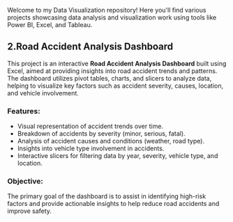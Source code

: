 Welcome to my Data Visualization repository! Here you'll find various projects showcasing data analysis and visualization work using tools like Power BI, Excel, and Tableau.

## 2.Road Accident Analysis Dashboard

This project is an interactive **Road Accident Analysis Dashboard** built using Excel, aimed at providing insights into road accident trends and patterns. The dashboard utilizes pivot tables, charts, and slicers to analyze data, helping to visualize key factors such as accident severity, causes, location, and vehicle involvement.

### Features:
- Visual representation of accident trends over time.
- Breakdown of accidents by severity (minor, serious, fatal).
- Analysis of accident causes and conditions (weather, road type).
- Insights into vehicle type involvement in accidents.
- Interactive slicers for filtering data by year, severity, vehicle type, and location.

### Objective:
The primary goal of the dashboard is to assist in identifying high-risk factors and provide actionable insights to help reduce road accidents and improve safety.

